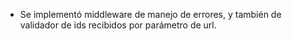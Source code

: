 - Se implementó middleware de manejo de errores, y también de validador de ids recibidos por parámetro de url.